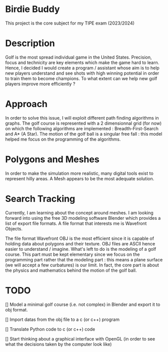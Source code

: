 # Birdie Buddy

This project is the core subject for my TIPE exam (2023/2024)

# Description

Golf is the most spread individual game in the United States. Precision, focus and technicity are key elements which make the game hard to learn. Hence, I decided I would create a program / assistant whose aim is to help new players understand and see shots with high winning potential in order to train them to become champions. To what extent can we help new golf players improve more efficiently ?

# Approach

In order to solve this issue, I will exploit different path finding algorithms in graphs. The golf course is represented with a 2 dimensionnal grid (for now) on which the following algorithms are implemented : Breadth-First-Search and A\* (A Star). The motion of the golf ball is a singular free fall : this model helped me focus on the programming of the algorithms.

# Polygons and Meshes

In order to make the simulation more realistic, many digital tools exist to represent hilly areas. A Mesh appears to be the most adequate solution.

# Search Tracking

Currently, I am learning about the concept around meshes. I am looking forward into using the free 3D modeling software Blender which provides a list of export file formats. A file format that interests me is Wavefront Objects.

The file format Wavefront OBJ is the most efficient since it is capable of holding data about polygons and their texture. OBJ files are ASCII hence easier to understand / imagine. What's left to do is the modeling of a golf course. This part must be kept elementary since we focus on the programming part rather that the modeling part : this means a plane surface (we will accept a few curbatures) is our limit. In fact, the core part is about the physics and mathematics behind the motion of the golf ball.

# TODO

[] Model a minimal golf course (i.e. not complex) in Blender and export it to obj format.

[] Import datas from the obj file to a c (or c++) program

[] Translate Python code to c (or c++) code

[] Start thinking about a graphical interface with OpenGL (in order to see what the decisions taken by the computer look like)
